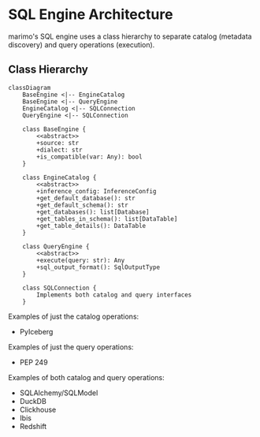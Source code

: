 # SQL Engine Architecture

marimo's SQL engine uses a class hierarchy to separate catalog (metadata discovery) and query operations (execution).

## Class Hierarchy

```mermaid
classDiagram
    BaseEngine <|-- EngineCatalog
    BaseEngine <|-- QueryEngine
    EngineCatalog <|-- SQLConnection
    QueryEngine <|-- SQLConnection

    class BaseEngine {
        <<abstract>>
        +source: str
        +dialect: str
        +is_compatible(var: Any): bool
    }

    class EngineCatalog {
        <<abstract>>
        +inference_config: InferenceConfig
        +get_default_database(): str
        +get_default_schema(): str
        +get_databases(): list[Database]
        +get_tables_in_schema(): list[DataTable]
        +get_table_details(): DataTable
    }

    class QueryEngine {
        <<abstract>>
        +execute(query: str): Any
        +sql_output_format(): SqlOutputType
    }

    class SQLConnection {
        Implements both catalog and query interfaces
    }
```

Examples of just the catalog operations:

- PyIceberg

Examples of just the query operations:

- PEP 249

Examples of both catalog and query operations:

- SQLAlchemy/SQLModel
- DuckDB
- Clickhouse
- Ibis
- Redshift
